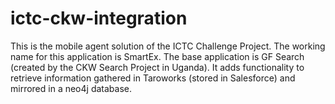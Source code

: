 # ictc-ckw-integration

This is the mobile agent solution of the ICTC Challenge Project. The working name for this application is SmartEx. 
The base application is GF Search (created by the CKW Search Project in Uganda). 
It adds functionality to retrieve information gathered in Taroworks (stored in Salesforce) and mirrored in a neo4j database. 

